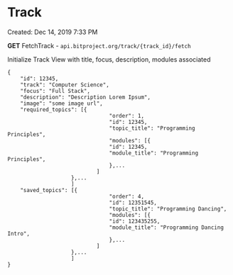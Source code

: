 # Track

Created: Dec 14, 2019 7:33 PM

**GET** FetchTrack - `api.bitproject.org/track/{track_id}/fetch`

Initialize Track View with title, focus, description, modules associated

    {
    	"id": 12345,
    	"track": "Computer Science",
    	"focus": "Full Stack",
    	"description": "Description Lorem Ipsum",
    	"image": "some image url",
    	"required_topics": [{
    								"order": 1,
    								"id": 12345,
    								"topic_title": "Programming Principles",
    								"modules": [{
    								"id": 12345,
    								"module_title": "Programming Principles",
    								},...
    							]
    					},...
    					]
    	"saved_topics": [{
    								"order": 4,
    								"id": 12351545,
    								"topic_title": "Programming Dancing",
    								"modules": [{
    								"id": 123435255,
    								"module_title": "Programming Dancing Intro",
    								},...
    							]
    					},...
    					]
    }